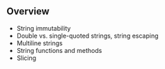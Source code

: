## Overview

* String immutability
* Double vs. single-quoted strings, string escaping
* Multiline strings
* String functions and methods
* Slicing